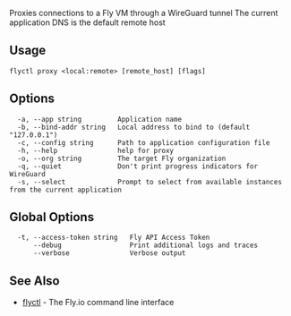 Proxies connections to a Fly VM through a WireGuard tunnel The current application DNS is the default remote host

## Usage
~~~
flyctl proxy <local:remote> [remote_host] [flags]
~~~

## Options

~~~
  -a, --app string         Application name
  -b, --bind-addr string   Local address to bind to (default "127.0.0.1")
  -c, --config string      Path to application configuration file
  -h, --help               help for proxy
  -o, --org string         The target Fly organization
  -q, --quiet              Don't print progress indicators for WireGuard
  -s, --select             Prompt to select from available instances from the current application
~~~

## Global Options

~~~
  -t, --access-token string   Fly API Access Token
      --debug                 Print additional logs and traces
      --verbose               Verbose output
~~~

## See Also

* [flyctl](/docs/flyctl/help/)	 - The Fly.io command line interface

